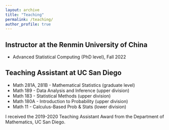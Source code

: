 ```yaml
---
layout: archive
title: "Teaching"
permalink: /teaching/
author_profile: true
---
```


Instructor at the Renmin University of China
------
<ul>
    <li>Advanced Statistical Computing (PhD level), Fall 2022</li>
</ul>

Teaching Assistant at UC San Diego
------
<ul>
    <li>Math 281A, 281B - Mathematical Statistics (graduate level)</li>
    <li>Math 189 - Data Analysis and Inference (upper division)</li>
    <li>Math 183 - Statistical Methods (upper division)</li>
    <li>Math 180A - Introduction to Probability (upper division)</li>
    <li>Math 11 - Calculus-Based Prob & Stats (lower division)</li>
</ul>
I received the 2019-2020 Teaching Assistant Award from the Department of Mathematics, UC San Diego.

